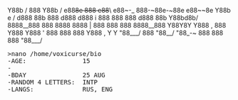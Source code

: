 

Y88b         /           888
 Y88b       /   e88~~8e  888  e88~~\  e88~-_  888-~88e-~88e  e88~~8e
  Y88b  e  /   d888  88b 888 d888    d888   i 888  888  888 d888  88b
   Y88bd8b/    8888__888 888 8888    8888   | 888  888  888 8888__888
    Y88Y8Y     Y888    , 888 Y888    Y888   ' 888  888  888 Y888    ,
     Y  Y       "88___/  888  "88__/  "88_-~  888  888  888  "88___/


<pre>
>nano /home/voxicurse/bio
-AGE:               15
-
-BDAY               25 AUG
-RANDOM 4 LETTERS:  INTP
-LANGS:             RUS, ENG


</pre>
